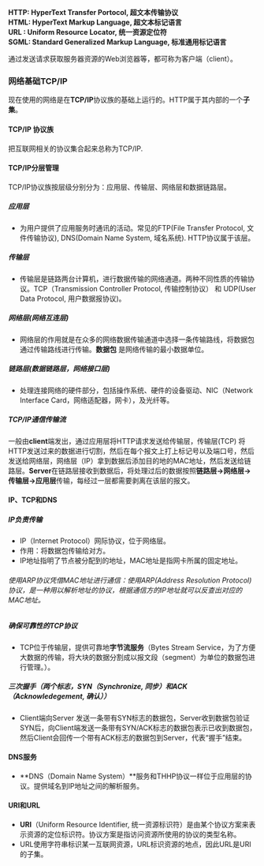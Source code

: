 **HTTP: HyperText Transfer Portocol, 超文本传输协议**  
**HTML: HyperText Markup Language, 超文本标记语言**  
**URL : Uniform Resource Locator, 统一资源定位符**  
**SGML: Standard Generalized Markup Language, 标准通用标记语言**  

通过发送请求获取服务器资源的Web浏览器等，都可称为客户端（client）。  

### **网络基础TCP/IP**

现在使用的网络是在**TCP/IP**协议族的基础上运行的。HTTP属于其内部的一个**子集**。  

#### TCP/IP 协议族
把互联网相关的协议集合起来总称为TCP/IP.

#### TCP/IP分层管理
TCP/IP协议族按层级分别分为：应用层、传输层、网络层和数据链路层。
##### 应用层
* 为用户提供了应用服务时通讯的活动。常见的FTP(File Transfer Protocol, 文件传输协议), DNS(Domain Name System, 域名系统). HTTP协议属于该层。

##### 传输层
* 传输层是链路两台计算机，进行数据传输的网络通道。两种不同性质的传输协议。TCP（Transmission Controller Protocol, 传输控制协议） 和 UDP(User Data Protocol, 用户数据报协议)。

##### 网络层(网络互连层)
* 网络层的作用就是在众多的网络数据传输通道中选择一条传输路线，将数据包通过传输路线进行传输。**数据包** 是网络传输的最小数据单位。

##### 链路层(数据链路层，网络接口层)
* 处理连接网络的硬件部分，包括操作系统、硬件的设备驱动、NIC（Network Interface Card，网络适配器，网卡），及光纤等。

##### TCP/IP通信传输流
一般由**client**端发出，通过应用层将HTTP请求发送给传输层，传输层(TCP) 将HTTP发送过来的数据进行切割，然后在每个报文上打上标记号以及端口号，然后发送给网络层，网络层（IP）拿到数据后添加目的地的MAC地址，然后发送给链路层。**Server**在链路层接收到数据后，将处理过后的数据按照**链路层->网络层->传输层->应用层**传输，每经过一层都需要剥离在该层的报文。

#### IP、TCP和DNS
##### IP负责传输
* IP（Internet Protocol）网际协议，位于网络层。  
* 作用：将数据包传输给对方。
* IP地址指明了节点被分配到的地址，MAC地址是指网卡所属的固定地址。
  
###### 使用ARP协议凭借MAC地址进行通信：使用ARP(Address Resolution Protocol)协议，是一种用以解析地址的协议，根据通信方的IP地址就可以反查出对应的MAC地址。  
##### 确保可靠性的TCP协议
* TCP位于传输层，提供可靠地**字节流服务**（Bytes Stream Service，为了方便大数据的传输，将大块的数据分割成以报文段（segment）为单位的数据包进行管理。）。  

##### 三次握手（两个标志，SYN（Synchronize, 同步）和ACK（Acknowledegement, 确认））
* Client端向Server 发送一条带有SYN标志的数据包，Server收到数据包验证SYN后，向Client端发送一条带有SYN/ACK标志的数据包表示已收到数据包，然后Client会回传一个带有ACK标志的数据包到Server，代表“握手”结束。

#### DNS服务
* **DNS（Domain Name System）**服务和THHP协议一样位于应用层的协议。提供域名到IP地址之间的解析服务。

#### URI和URL
* **URI**（Uniform Resource Identifier, 统一资源标识符）是由某个协议方案来表示资源的定位标识符。协议方案是指访问资源所使用的协议的类型名称。
* URL使用字符串标识某一互联网资源，URL标识资源的地点，因此URL是URI的子集。




